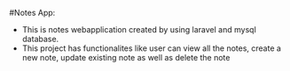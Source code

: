 #Notes App:
- This is notes webapplication created by using laravel and mysql database.
- This project has functionalites like user can view all the notes, create a new note, update existing note as well as delete the note
